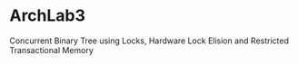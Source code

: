 # ArchLab3
Concurrent Binary Tree using Locks, Hardware Lock Elision and Restricted Transactional Memory
